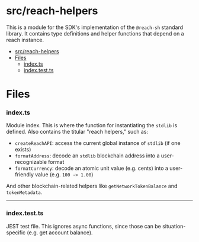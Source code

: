 # src/reach-helpers

This is a module for the SDK's implementation of the `@reach-sh` standard library. It contains type definitions and helper functions that depend on a reach instance. 

- [src/reach-helpers](#srcreach-helpers)
- [Files](#files)
    - [index.ts](#indexts)
    - [index.test.ts](#indextestts)


# Files


### index.ts
Module index. This is where the function for instantiating the `stdlib` is defined. Also contains the titular "reach helpers," such as:
- `createReachAPI`: access the current global instance of `stdlib` (if one exists)
- `formatAddress`: decode an `stdlib` blockchain address into a user-recognizable format
- `formatCurrency`: decode an atomic unit value (e.g. cents) into a user-friendly value (e.g. `100 -> 1.00`)

And other blockchain-related helpers like `getNetworkTokenBalance` and `tokenMetadata`.

---
### index.test.ts
JEST test file. This ignores async functions, since those can be situation-specific (e.g. get account balance). 
